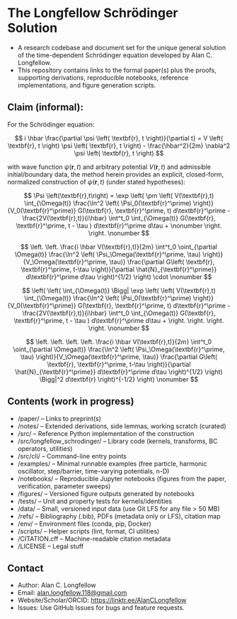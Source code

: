 # The Longfellow Schrödinger Solution

- A research codebase and document set for the unique general solution of the time-dependent Schrödinger equation developed by Alan C. Longfellow.
- This repository contains links to the formal paper(s) plus the proofs, supporting derivations, reproducible notebooks, reference implementations, and figure generation scripts.

## Claim (informal):

For the Schrödinger equation:

$$
i \hbar \frac{\partial \psi \left( \textbf{r}, t \right)}{\partial t} = V \left( \textbf{r}, t \right) \psi \left( \textbf{r}, t \right) - \frac{\hbar^2}{2m} \nabla^2 \psi \left( \textbf{r}, t \right)
$$

with wave function $\psi \left( \textbf{r}, t \right)$ and arbitrary potential $V \left( \textbf{r}, t \right)$ and admissible initial/boundary data, the method herein provides an explicit, closed-form, normalized construction of $\psi \left( \textbf{r}, t \right)$ (under stated hypotheses):

$$
	\Psi \left(\textbf{r},t\right) = \exp \left( \pm \left( V(\textbf{r},t) \int_{\Omega(t)} \frac{\ln^2 \left( \Psi_0(\textbf{r}^\prime) \right)}{V_0(\textbf{r}^\prime)} G(\textbf{r}, \textbf{r}^\prime, t) d\textbf{r}^\prime - \frac{2V(\textbf{r},t)}{i\hbar} \int^t_0 \int_{\Omega(t)} G(\textbf{r}, \textbf{r}^\prime, t - \tau ) d\textbf{r}^\prime d\tau + \nonumber \right. \right. \nonumber
$$

$$
	\left. \left. \frac{i \hbar V(\textbf{r},t)}{2m} \int^t_0 \oint_{\partial \Omega(t)} \frac{\ln^2 \left( \Psi_\Omega(\textbf{r}^\prime, \tau) \right)}{V_\Omega(\textbf{r}^\prime, \tau)} \frac{\partial G\left( \textbf{r}, \textbf{r}^\prime, t-\tau  \right)}{\partial \hat{N}_{\textbf{r}^\prime}} d\textbf{r}^\prime d\tau \right)^{1/2} \right) \cdot \nonumber
$$

$$
	\left( \left( \int_{\Omega(t)} \Bigg| \exp \left( \left( V(\textbf{r},t) \int_{\Omega(t)} \frac{\ln^2 \left( \Psi_0(\textbf{r}^\prime) \right)}{V_0(\textbf{r}^\prime)} G(\textbf{r}, \textbf{r}^\prime, t) d\textbf{r}^\prime -\frac{2V(\textbf{r},t)}{i\hbar} \int^t_0 \int_{\Omega(t)} G(\textbf{r}, \textbf{r}^\prime, t - \tau ) d\textbf{r}^\prime d\tau + \right. \right. \right. \right. \nonumber
$$

$$
	\left. \left. \left. \left. \frac{i \hbar V(\textbf{r},t)}{2m} \int^t_0 \oint_{\partial \Omega(t)} \frac{\ln^2 \left( \Psi_\Omega(\textbf{r}^\prime, \tau) \right)}{V_\Omega(\textbf{r}^\prime, \tau)} \frac{\partial G\left( \textbf{r}, \textbf{r}^\prime, t-\tau  \right)}{\partial \hat{N}_{\textbf{r}^\prime}} d\textbf{r}^\prime d\tau \right)^{1/2} \right) \Bigg|^2 d\textbf{r} \right)^{-1/2} \right) \nonumber
$$

## Contents (work in progress)

- /paper/ – Links to preprint(s)
- /notes/ – Extended derivations, side lemmas, working scratch (curated)
- /src/ – Reference Python implementation of the construction
- /src/longfellow_schrodinger/ – Library code (kernels, transforms, BC operators, utilities)
- /src/cli/ – Command-line entry points
- /examples/ – Minimal runnable examples (free particle, harmonic oscillator, step/barrier, time-varying potentials, n-D)
- /notebooks/ – Reproducible Jupyter notebooks (figures from the paper, verification, parameter sweeps)
- /figures/ – Versioned figure outputs generated by notebooks
- /tests/ – Unit and property tests for kernels/identities
- /data/ – Small, versioned input data (use Git LFS for any file > 50 MB)
- /refs/ – Bibliography (.bib), PDFs (metadata only or LFS), citation map
- /env/ – Environment files (conda, pip, Docker)
- /scripts/ – Helper scripts (lint, format, CI utilities)
- /CITATION.cff – Machine-readable citation metadata
- /LICENSE – Legal stuff

## Contact

- Author: Alan C. Longfellow
- Email: alan.longfellow.118@gmail.com
- Website/Scholar/ORCID: https://linktr.ee/AlanCLongfellow
- Issues: Use GitHub Issues for bugs and feature requests.
